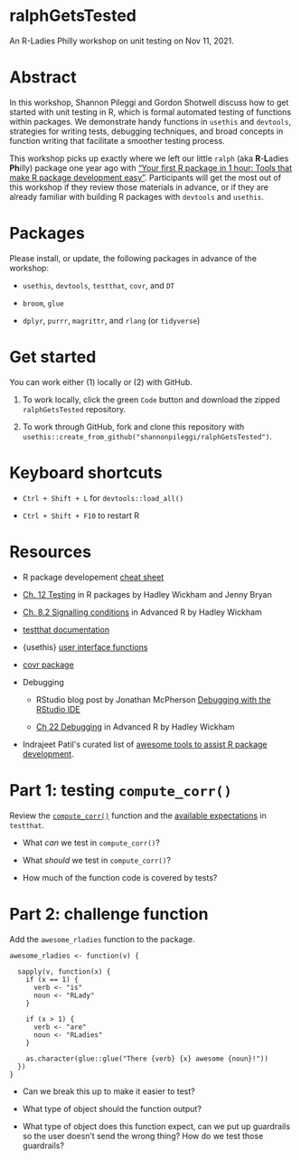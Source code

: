 # ralphGetsTested

An R-Ladies Philly workshop on unit testing on Nov 11, 2021.

# Abstract

In this workshop, Shannon Pileggi and Gordon Shotwell discuss how to get started with unit testing in R, which is formal automated testing of functions within packages. We demonstrate handy functions in `usethis` and `devtools`, strategies for writing tests, debugging techniques, and broad concepts in function writing that facilitate a smoother testing process.

This workshop picks up exactly where we left our little `ralph` (aka **R**-**L**adies **Ph**illy) package one year ago with [“Your first R package in 1 hour: Tools that make R package development easy”](https://www.pipinghotdata.com/posts/2020-10-25-your-first-r-package-in-1-hour/). Participants will get the most out of this workshop if they review those materials in advance, or if they are already familiar with building R packages with `devtools` and `usethis`.


# Packages

Please install, or update, the following packages in advance of the workshop: 

* `usethis`, `devtools`, `testthat`, `covr`, and `DT`

* `broom`, `glue`

* `dplyr`, `purrr`, `magrittr`, and `rlang`  (or `tidyverse`)


# Get started

You can work either (1) locally or (2) with GitHub.

1. To work locally, click the green `Code` button and download the zipped `ralphGetsTested` repository.

2. To work through GitHub, fork and clone this repository with
`usethis::create_from_github("shannonpileggi/ralphGetsTested")`.

# Keyboard shortcuts

* `Ctrl + Shift + L` for `devtools::load_all()`

* `Ctrl + Shift + F10` to restart R

# Resources

* R package developement [cheat sheet](https://rklopotek.blog.uksw.edu.pl/files/2017/09/package-development.pdf)

* [Ch. 12 Testing](https://r-pkgs.org/tests.html) in R packages by Hadley Wickham and Jenny Bryan

* [Ch. 8.2 Signalling conditions](https://adv-r.hadley.nz/conditions.html#signalling-conditions) in Advanced R by  Hadley Wickham

* [testthat documentation](https://testthat.r-lib.org/)

* {usethis} [user interface functions](https://usethis.r-lib.org/reference/ui.html)

* [covr package](https://covr.r-lib.org/)

* Debugging
   
   + RStudio blog post by Jonathan McPherson [Debugging with the RStudio IDE](https://support.rstudio.com/hc/en-us/articles/205612627-Debugging-with-the-RStudio-IDE)
   
   + [Ch 22 Debugging](https://adv-r.hadley.nz/debugging.html) in Advanced R by  Hadley Wickham

* Indrajeet Patil's curated list of [awesome tools to assist R package development](https://indrajeetpatil.github.io/awesome-r-pkgtools/).

# Part 1: testing `compute_corr()`

Review the [`compute_corr()`](https://github.com/shannonpileggi/ralph/blob/master/R/compute_corr.R) function and the [available expectations](https://testthat.r-lib.org/reference/index.html) in `testthat`.

* What _can_ we test in `compute_corr()`?
  
* What _should_ we test in `compute_corr()`?
  
* How much of the function code is covered by tests?

# Part 2: challenge function

Add the `awesome_rladies` function to the package.

```
awesome_rladies <- function(v) {
  
  sapply(v, function(x) {
    if (x == 1) {
      verb <- "is"
      noun <- "RLady"
    }
    
    if (x > 1) {
      verb <- "are"
      noun <- "RLadies"
    }
    
    as.character(glue::glue("There {verb} {x} awesome {noun}!"))
  })
}
```

* Can we break this up to make it easier to test?

* What type of object should the function output?

* What type of object does this function expect, can we put up guardrails so the user doesn’t send the wrong thing? How do we test those guardrails?
